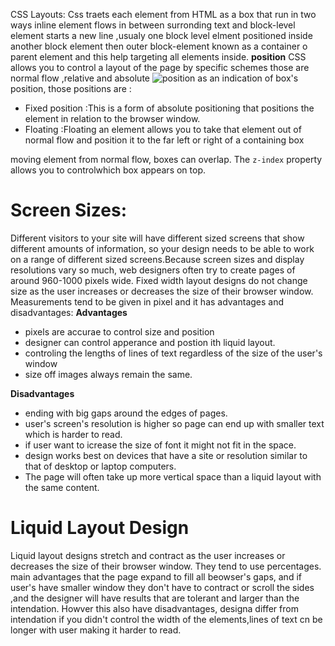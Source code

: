  CSS Layouts:
Css traets each element from HTML as a box that run in two ways inline element flows in between surronding text and  block-level element starts a new line ,usualy one block level elment positioned inside another block element then outer block-element known as a container o parent element and this help targeting all elements inside.
**position**
CSS allows you to control a layout of the page by specific schemes those are normal flow ,relative and absolute 
![position](/img/position.PNG)
as an indication of box's position, those positions are :
* Fixed position :This is a form of absolute positioning that positions the element in relation to the browser window.
* Floating :Floating an element allows you to take that element out of normal flow and position it to the far left or right of a containing box

moving element from normal flow, boxes can overlap. The `z-index` property allows you to controlwhich box appears on top.
# Screen Sizes:
Different visitors to your site will have different sized screens that show different amounts of information, so your design needs to be able to work on a range of different sized screens.Because screen sizes and display resolutions vary so much, web designers often try to create pages of around 960-1000 pixels wide.
Fixed width layout designs do not change size as the user increases  or decreases the size of their browser window. Measurements tend to be given in pixel and it has advantages and disadvantages:
**Advantages**
* pixels are accurae to control size and position
* designer can control apperance and postion ith liquid layout.
* controling the lengths of lines of text regardless of the size of the user's window
* size off images always remain the same.

**Disadvantages**
* ending with big gaps around the edges of pages.
* user's screen's resolution is higher so page can end up with smaller text which is harder to read.
* if user want to icrease the size of font it might not fit in the space.
* design works best on devices that have a site or resolution similar to that of desktop or laptop computers.
* The page will often take up more vertical space than a liquid layout with the same content.

# Liquid Layout Design 
Liquid layout designs stretch and contract as the user increases or decreases the size of their browser window. They tend to use percentages.
main advantages that the page expand to fill all beowser's gaps, and if user's have smaller window they don't have to contract or scroll the sides ,and the designer will have results that are tolerant and larger than the intendation.
Howver this also have disadvantages, designa differ from intendation if you didn't control the width of the elements,lines of text cn be longer with user making it harder to read.